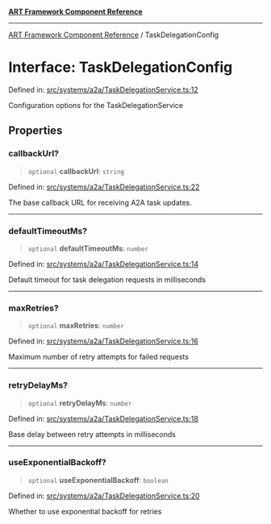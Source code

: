 [**ART Framework Component Reference**](../README.md)

***

[ART Framework Component Reference](../README.md) / TaskDelegationConfig

# Interface: TaskDelegationConfig

Defined in: [src/systems/a2a/TaskDelegationService.ts:12](https://github.com/hashangit/ART/blob/389c66e54bc50d9dde33052d28a5a19571a13dbf/src/systems/a2a/TaskDelegationService.ts#L12)

Configuration options for the TaskDelegationService

## Properties

### callbackUrl?

> `optional` **callbackUrl**: `string`

Defined in: [src/systems/a2a/TaskDelegationService.ts:22](https://github.com/hashangit/ART/blob/389c66e54bc50d9dde33052d28a5a19571a13dbf/src/systems/a2a/TaskDelegationService.ts#L22)

The base callback URL for receiving A2A task updates.

***

### defaultTimeoutMs?

> `optional` **defaultTimeoutMs**: `number`

Defined in: [src/systems/a2a/TaskDelegationService.ts:14](https://github.com/hashangit/ART/blob/389c66e54bc50d9dde33052d28a5a19571a13dbf/src/systems/a2a/TaskDelegationService.ts#L14)

Default timeout for task delegation requests in milliseconds

***

### maxRetries?

> `optional` **maxRetries**: `number`

Defined in: [src/systems/a2a/TaskDelegationService.ts:16](https://github.com/hashangit/ART/blob/389c66e54bc50d9dde33052d28a5a19571a13dbf/src/systems/a2a/TaskDelegationService.ts#L16)

Maximum number of retry attempts for failed requests

***

### retryDelayMs?

> `optional` **retryDelayMs**: `number`

Defined in: [src/systems/a2a/TaskDelegationService.ts:18](https://github.com/hashangit/ART/blob/389c66e54bc50d9dde33052d28a5a19571a13dbf/src/systems/a2a/TaskDelegationService.ts#L18)

Base delay between retry attempts in milliseconds

***

### useExponentialBackoff?

> `optional` **useExponentialBackoff**: `boolean`

Defined in: [src/systems/a2a/TaskDelegationService.ts:20](https://github.com/hashangit/ART/blob/389c66e54bc50d9dde33052d28a5a19571a13dbf/src/systems/a2a/TaskDelegationService.ts#L20)

Whether to use exponential backoff for retries
